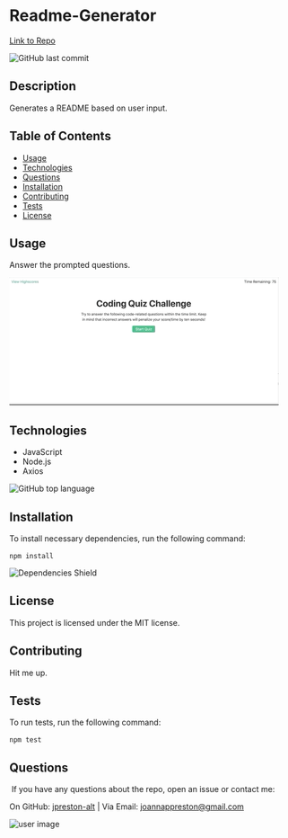# Readme-Generator
[Link to Repo](https://github.com/jpreston-alt/Readme-Generator) 

![GitHub last commit](https://img.shields.io/github/last-commit/jpreston-alt/Readme-Generator)

## Description
Generates a README based on user input.
## Table of Contents
* [Usage](#usage)
* [Technologies](#technologies)
* [Questions](#questions)
* [Installation](#Installation)
* [Contributing](#Contributing)
* [Tests](#Tests)
* [License](#License)

## Usage
Answer the prompted questions.

![](./assets/code-quiz.gif)
## Technologies
* JavaScript
* Node.js
* Axios

![GitHub top language](https://img.shields.io/github/languages/top/jpreston-alt/Readme-Generator)

## Installation
To install necessary dependencies, run the following command: 
``` 
npm install 
``` 
![Dependencies Shield](https://img.shields.io/david/jpreston-alt/Readme-Generator)

## License
This project is licensed under the MIT license.

## Contributing
Hit me up.

## Tests
To run tests, run the following command: 
``` 
npm test 
```


## Questions
​
If you have any questions about the repo, open an issue or contact me:

On GitHub: [jpreston-alt](https://api.github.com/users/jpreston-alt) | Via Email: joannappreston@gmail.com

![user image](https://avatars1.githubusercontent.com/u/58855401?v=4&s=100)